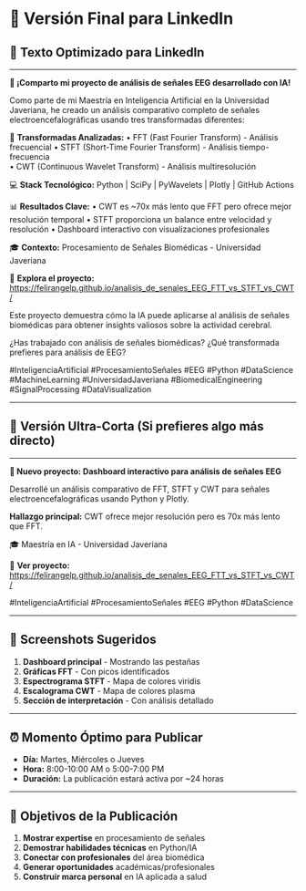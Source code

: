 # 🚀 Versión Final para LinkedIn

## 📱 **Texto Optimizado para LinkedIn**

---

**🧠 ¡Comparto mi proyecto de análisis de señales EEG desarrollado con IA!**

Como parte de mi Maestría en Inteligencia Artificial en la Universidad Javeriana, he creado un análisis comparativo completo de señales electroencefalográficas usando tres transformadas diferentes:

🔬 **Transformadas Analizadas:**
• FFT (Fast Fourier Transform) - Análisis frecuencial
• STFT (Short-Time Fourier Transform) - Análisis tiempo-frecuencia  
• CWT (Continuous Wavelet Transform) - Análisis multiresolución

💻 **Stack Tecnológico:**
Python | SciPy | PyWavelets | Plotly | GitHub Actions

📊 **Resultados Clave:**
• CWT es ~70x más lento que FFT pero ofrece mejor resolución temporal
• STFT proporciona un balance entre velocidad y resolución
• Dashboard interactivo con visualizaciones profesionales

🎓 **Contexto:** Procesamiento de Señales Biomédicas - Universidad Javeriana

🔗 **Explora el proyecto:** https://felirangelp.github.io/analisis_de_senales_EEG_FTT_vs_STFT_vs_CWT/

Este proyecto demuestra cómo la IA puede aplicarse al análisis de señales biomédicas para obtener insights valiosos sobre la actividad cerebral.

¿Has trabajado con análisis de señales biomédicas? ¿Qué transformada prefieres para análisis de EEG?

#InteligenciaArtificial #ProcesamientoSeñales #EEG #Python #DataScience #MachineLearning #UniversidadJaveriana #BiomedicalEngineering #SignalProcessing #DataVisualization

---

## 🎯 **Versión Ultra-Corta (Si prefieres algo más directo)**

---

**🧠 Nuevo proyecto: Dashboard interactivo para análisis de señales EEG**

Desarrollé un análisis comparativo de FFT, STFT y CWT para señales electroencefalográficas usando Python y Plotly.

**Hallazgo principal:** CWT ofrece mejor resolución pero es 70x más lento que FFT.

🎓 Maestría en IA - Universidad Javeriana

🔗 **Ver proyecto:** https://felirangelp.github.io/analisis_de_senales_EEG_FTT_vs_STFT_vs_CWT/

#InteligenciaArtificial #ProcesamientoSeñales #EEG #Python #DataScience

---

## 📸 **Screenshots Sugeridos**

1. **Dashboard principal** - Mostrando las pestañas
2. **Gráficas FFT** - Con picos identificados
3. **Espectrograma STFT** - Mapa de colores viridis
4. **Escalograma CWT** - Mapa de colores plasma
5. **Sección de interpretación** - Con análisis detallado

---

## ⏰ **Momento Óptimo para Publicar**

- **Día:** Martes, Miércoles o Jueves
- **Hora:** 8:00-10:00 AM o 5:00-7:00 PM
- **Duración:** La publicación estará activa por ~24 horas

---

## 🎯 **Objetivos de la Publicación**

1. **Mostrar expertise** en procesamiento de señales
2. **Demostrar habilidades técnicas** en Python/IA
3. **Conectar con profesionales** del área biomédica
4. **Generar oportunidades** académicas/profesionales
5. **Construir marca personal** en IA aplicada a salud
